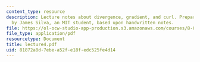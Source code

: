 ```yaml
---
content_type: resource
description: Lecture notes about divergence, gradient, and curl. Prepared in LaTeX
  by James Silva, an MIT student, based upon handwritten notes.
file: https://ol-ocw-studio-app-production.s3.amazonaws.com/courses/8-022-physics-ii-electricity-and-magnetism-fall-2006/81872a8d7ebea52fe18fedc525fe4d14_lecture4.pdf
file_type: application/pdf
resourcetype: Document
title: lecture4.pdf
uid: 81872a8d-7ebe-a52f-e18f-edc525fe4d14
---
```


